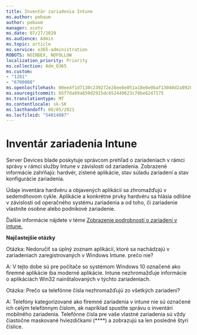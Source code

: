 ```yaml
---
title: Inventár zariadenia Intune
ms.author: pebaum
author: pebaum
manager: scotv
ms.date: 07/27/2020
ms.audience: Admin
ms.topic: article
ms.service: o365-administration
ROBOTS: NOINDEX, NOFOLLOW
localization_priority: Priority
ms.collection: Adm_O365
ms.custom:
- "1281"
- "6700008"
ms.openlocfilehash: 00ee4f1d7130c239272e28ee8e051a18e6e0baf13040d2a892866be5900adfaf
ms.sourcegitcommit: b5f7da89a650d2915dc652449623c78be6247175
ms.translationtype: MT
ms.contentlocale: sk-SK
ms.lasthandoff: 08/05/2021
ms.locfileid: "54014087"
---
```

# <a name="intune-device-inventory"></a>Inventár zariadenia Intune

Server Devices blade poskytuje správcom prehľad o zariadeniach v rámci správy v rámci služby Intune v závislosti od zariadenia. Zobrazené informácie zahŕňajú: hardvér, zistené aplikácie, stav súladu zariadení a stav konfigurácie zariadenia.

Údaje inventára hardvéru a objavených aplikácií sa zhromažďujú v sedemdňovom cykle. Aplikácie a konkrétne prvky hardvéru sa hlásia odlišne v závislosti od operačného systému zariadenia a od toho, či zariadenie vlastníte osobne alebo podnikové zariadenie.

Ďalšie informácie nájdete v téme [Zobrazenie podrobností o zariadení v intune.](https://docs.microsoft.com/intune/device-inventory)

**Najčastejšie otázky**

Otázka: Nedoručiť sa úplný zoznam aplikácií, ktoré sa nachádzajú v zariadeniach zaregistrovaných v Windows Intune. prečo nie?

A: V tejto dobe sú pre počítače so systémom Windows 10 označené ako firemné aplikácie iba moderné aplikácie. Intune nezhromažďuje informácie o aplikáciách Win32 nainštalovaných v týchto zariadeniach.

Otázka: Prečo sa telefónne čísla nezhromažďujú zo všetkých zariadení?

A: Telefóny kategorizované ako firemné zariadenia v intune nie sú označené ich celým telefónnym číslom, ak napríklad spustíte správu o inventári mobilného zariadenia. Telefónne čísla pre vaše vlastné zariadenia sú vždy čiastočne maskované hviezdičkami (****) a zobrazujú sa len posledné štyri číslice.